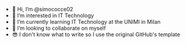 - 👋 Hi, I’m @simococce02
- 👀 I’m interested in IT Technology
- 🌱 I’m currently learning IT Technology at the UNIMI in Milan
- 💞️ I’m looking to collaborate on myself
- 😎 I don't know what to write so I use the original GitHub's template

<!---
simococce02/simococce02 is a ✨ special ✨ repository because its `README.md` (this file) appears on your GitHub profile.
You can click the Preview link to take a look at your changes.
--->
